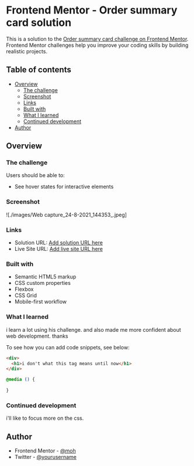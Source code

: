 # Frontend Mentor - Order summary card solution

This is a solution to the [Order summary card challenge on Frontend Mentor](https://www.frontendmentor.io/challenges/order-summary-component-QlPmajDUj). Frontend Mentor challenges help you improve your coding skills by building realistic projects. 

## Table of contents

- [Overview](#overview)
  - [The challenge](#the-challenge)
  - [Screenshot](#screenshot)
  - [Links](#links)
  - [Built with](#built-with)
  - [What I learned](#what-i-learned)
  - [Continued development](#continued-development)
- [Author](#author)

## Overview

### The challenge

Users should be able to:

- See hover states for interactive elements

### Screenshot

![./images/Web capture_24-8-2021_144353_.jpeg]


### Links

- Solution URL: [Add solution URL here](https://www.frontendmentor.io/challenges/order-summary-component-QlPmajDUj/hub/order-summary-card-9sWLLJrY2)
- Live Site URL: [Add live site URL here](https://i9inety.github.io)


### Built with

- Semantic HTML5 markup
- CSS custom properties
- Flexbox
- CSS Grid
- Mobile-first workflow


### What I learned

i learn a lot using his challenge. and also  made me more confident about web development. thanks 

To see how you can add code snippets, see below:

```html
<div>
  <h1>i don't what this tag means until now</h1>
</div>
```
```css
@media () {
  
}
```

### Continued development

i'll like to focus more on the css.

## Author

- Frontend Mentor - [@moh](https://www.frontendmentor.io/profile/yourusername)
- Twitter - [@yourusername](https://www.twitter.com/yourusername)

